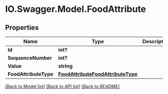 # IO.Swagger.Model.FoodAttribute
## Properties

Name | Type | Description | Notes
------------ | ------------- | ------------- | -------------
**Id** | **int?** |  | [optional] 
**SequenceNumber** | **int?** |  | [optional] 
**Value** | **string** |  | [optional] 
**FoodAttributeType** | [**FoodAttributeFoodAttributeType**](FoodAttributeFoodAttributeType.md) |  | [optional] 

[[Back to Model list]](../README.md#documentation-for-models) [[Back to API list]](../README.md#documentation-for-api-endpoints) [[Back to README]](../README.md)


